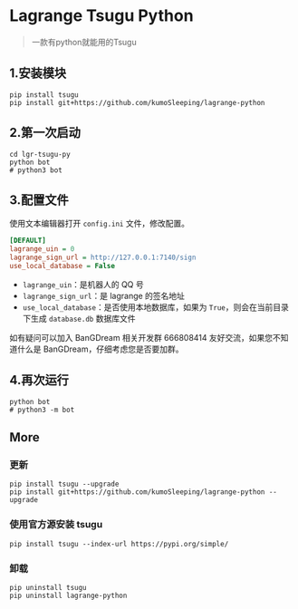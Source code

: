 # Lagrange Tsugu Python

> 一款有python就能用的Tsugu

## 1.安装模块
```shell
pip install tsugu
pip install git+https://github.com/kumoSleeping/lagrange-python
```

## 2.第一次启动

```shell
cd lgr-tsugu-py
python bot
# python3 bot
```

## 3.配置文件

使用文本编辑器打开 `config.ini` 文件，修改配置。

```ini
[DEFAULT]
lagrange_uin = 0
lagrange_sign_url = http://127.0.0.1:7140/sign
use_local_database = False
```

- `lagrange_uin`：是机器人的 QQ 号
- `lagrange_sign_url`：是 lagrange 的签名地址
- `use_local_database`：是否使用本地数据库，如果为 `True`，则会在当前目录下生成 `database.db` 数据库文件

如有疑问可以加入 BanGDream 相关开发群 666808414 友好交流，如果您不知道什么是 BanGDream，仔细考虑您是否要加群。


## 4.再次运行

```shell
python bot
# python3 -m bot
```

## More

### 更新
```shell
pip install tsugu --upgrade
pip install git+https://github.com/kumoSleeping/lagrange-python --upgrade
```

### 使用官方源安装 tsugu
```shell
pip install tsugu --index-url https://pypi.org/simple/
```

### 卸载
```shell
pip uninstall tsugu
pip uninstall lagrange-python
```